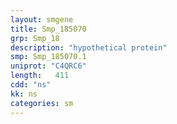 ```yaml
---
layout: smgene
title: Smp_185070
grp: Smp_18
description: "hypothetical protein"
smp: Smp_185070.1
uniprot: "C4QRC6"
length:   411
cdd: "ns"
kk: ns
categories: sm
---
```


